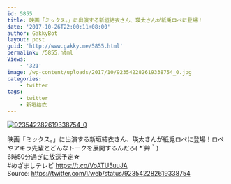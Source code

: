 ```yaml
---
id: 5855
title: 映画「ミックス。」に出演する新垣結衣さん、瑛太さんが紙兎ロペに登場！
date: '2017-10-26T22:00:11+08:00'
author: GakkyBot
layout: post
guid: 'http://www.gakky.me/5855.html'
permalink: /5855.html
Views:
    - '321'
image: /wp-content/uploads/2017/10/923542282619338754_0.jpg
categories:
    - twitter
tags:
    - twitter
    - 新垣结衣
---
```


[![923542282619338754_0](http://www.yui-aragaki.org/wp-content/uploads/2017/10/923542282619338754_0.jpg)](http://www.yui-aragaki.org/wp-content/uploads/2017/10/923542282619338754_0.jpg)

映画「ミックス。」に出演する新垣結衣さん、瑛太さんが紙兎ロペに登場！ロペやアキラ先輩とどんなトークを展開するんだろ( \*´艸｀)  
6時50分過ぎに放送予定☆  
\#めざましテレビ https://t.co/VoATU5uuJA  
Source: <https://twitter.com/i/web/status/923542282619338754>